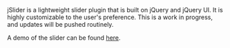 jSlider is a lightweight slider plugin that is built on jQuery and jQuery UI. It is highly customizable to the user's preference. This is a work in progress, and updates will be pushed routinely.

A demo of the slider can be found <a href="http://www.thecalvinchan.com/sandbox/jslider">here</a>.